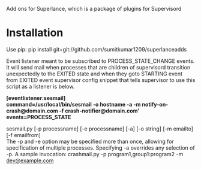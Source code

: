 Add ons for Superlance, which is a package of plugins for Supervisord

Installation
==============

Use pip:
pip install git+git://github.com/sumitkumar1209/superlanceadds
<p>
Event listener meant to be subscribed to PROCESS_STATE_CHANGE events.  It will send mail when processes that are children of supervisord transition unexpectedly to the EXITED state and when they goto STARTING event from EXITED event supervisor config snippet that tells supervisor to use this script as a listener is below.</p>
<p><b>
[eventlistener:sesmail]<br>
command=/usr/local/bin/sesmail -o hostname -a -m notify-on-crash@domain.com -f crash-notifier@domain.com'<br>
events=PROCESS_STATE</b></p>


sesmail.py [-p processname] [-e processname] [-a] [-o string] [-m emailto] [-f emailfrom]<br>
The -p and -e option may be specified more than once, allowing for specification of multiple processes.  Specifying -a overrides any selection of -p.
A sample invocation:
crashmail.py -p program1,group1:program2 -m dev@example.com
